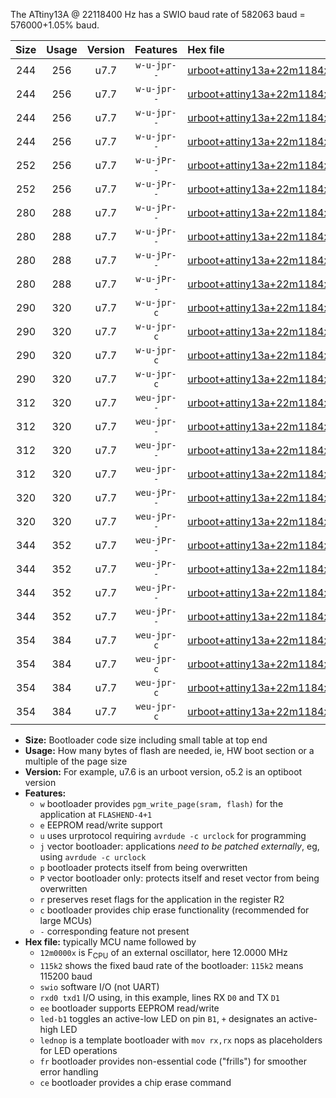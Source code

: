 The ATtiny13A @ 22118400 Hz has a SWIO baud rate of 582063 baud = 576000+1.05% baud.

|Size|Usage|Version|Features|Hex file|
|:-:|:-:|:-:|:-:|:--|
|244|256|u7.7|`w-u-jpr--`|[urboot+attiny13a+22m1184x++576k0_swio_rxb0_txb1_led+b2.hex](https://raw.githubusercontent.com/stefanrueger/urboot.hex/main/mcus/attiny13a/external_oscillator/fcpu+22m1184_Hz/br++576k0_bps/urboot+attiny13a+22m1184x++576k0_swio_rxb0_txb1_led+b2.hex)|
|244|256|u7.7|`w-u-jpr--`|[urboot+attiny13a+22m1184x++576k0_swio_rxb0_txb1_lednop.hex](https://raw.githubusercontent.com/stefanrueger/urboot.hex/main/mcus/attiny13a/external_oscillator/fcpu+22m1184_Hz/br++576k0_bps/urboot+attiny13a+22m1184x++576k0_swio_rxb0_txb1_lednop.hex)|
|244|256|u7.7|`w-u-jpr--`|[urboot+attiny13a+22m1184x++576k0_swio_rxb1_txb0_led+b2.hex](https://raw.githubusercontent.com/stefanrueger/urboot.hex/main/mcus/attiny13a/external_oscillator/fcpu+22m1184_Hz/br++576k0_bps/urboot+attiny13a+22m1184x++576k0_swio_rxb1_txb0_led+b2.hex)|
|244|256|u7.7|`w-u-jpr--`|[urboot+attiny13a+22m1184x++576k0_swio_rxb1_txb0_lednop.hex](https://raw.githubusercontent.com/stefanrueger/urboot.hex/main/mcus/attiny13a/external_oscillator/fcpu+22m1184_Hz/br++576k0_bps/urboot+attiny13a+22m1184x++576k0_swio_rxb1_txb0_lednop.hex)|
|252|256|u7.7|`w-u-jPr--`|[urboot+attiny13a+22m1184x++576k0_swio_rxb0_txb1.hex](https://raw.githubusercontent.com/stefanrueger/urboot.hex/main/mcus/attiny13a/external_oscillator/fcpu+22m1184_Hz/br++576k0_bps/urboot+attiny13a+22m1184x++576k0_swio_rxb0_txb1.hex)|
|252|256|u7.7|`w-u-jPr--`|[urboot+attiny13a+22m1184x++576k0_swio_rxb1_txb0.hex](https://raw.githubusercontent.com/stefanrueger/urboot.hex/main/mcus/attiny13a/external_oscillator/fcpu+22m1184_Hz/br++576k0_bps/urboot+attiny13a+22m1184x++576k0_swio_rxb1_txb0.hex)|
|280|288|u7.7|`w-u-jPr--`|[urboot+attiny13a+22m1184x++576k0_swio_rxb0_txb1_led+b2_fr.hex](https://raw.githubusercontent.com/stefanrueger/urboot.hex/main/mcus/attiny13a/external_oscillator/fcpu+22m1184_Hz/br++576k0_bps/urboot+attiny13a+22m1184x++576k0_swio_rxb0_txb1_led+b2_fr.hex)|
|280|288|u7.7|`w-u-jPr--`|[urboot+attiny13a+22m1184x++576k0_swio_rxb0_txb1_lednop_fr.hex](https://raw.githubusercontent.com/stefanrueger/urboot.hex/main/mcus/attiny13a/external_oscillator/fcpu+22m1184_Hz/br++576k0_bps/urboot+attiny13a+22m1184x++576k0_swio_rxb0_txb1_lednop_fr.hex)|
|280|288|u7.7|`w-u-jPr--`|[urboot+attiny13a+22m1184x++576k0_swio_rxb1_txb0_led+b2_fr.hex](https://raw.githubusercontent.com/stefanrueger/urboot.hex/main/mcus/attiny13a/external_oscillator/fcpu+22m1184_Hz/br++576k0_bps/urboot+attiny13a+22m1184x++576k0_swio_rxb1_txb0_led+b2_fr.hex)|
|280|288|u7.7|`w-u-jPr--`|[urboot+attiny13a+22m1184x++576k0_swio_rxb1_txb0_lednop_fr.hex](https://raw.githubusercontent.com/stefanrueger/urboot.hex/main/mcus/attiny13a/external_oscillator/fcpu+22m1184_Hz/br++576k0_bps/urboot+attiny13a+22m1184x++576k0_swio_rxb1_txb0_lednop_fr.hex)|
|290|320|u7.7|`w-u-jpr-c`|[urboot+attiny13a+22m1184x++576k0_swio_rxb0_txb1_led+b2_fr_ce.hex](https://raw.githubusercontent.com/stefanrueger/urboot.hex/main/mcus/attiny13a/external_oscillator/fcpu+22m1184_Hz/br++576k0_bps/urboot+attiny13a+22m1184x++576k0_swio_rxb0_txb1_led+b2_fr_ce.hex)|
|290|320|u7.7|`w-u-jpr-c`|[urboot+attiny13a+22m1184x++576k0_swio_rxb0_txb1_lednop_fr_ce.hex](https://raw.githubusercontent.com/stefanrueger/urboot.hex/main/mcus/attiny13a/external_oscillator/fcpu+22m1184_Hz/br++576k0_bps/urboot+attiny13a+22m1184x++576k0_swio_rxb0_txb1_lednop_fr_ce.hex)|
|290|320|u7.7|`w-u-jpr-c`|[urboot+attiny13a+22m1184x++576k0_swio_rxb1_txb0_led+b2_fr_ce.hex](https://raw.githubusercontent.com/stefanrueger/urboot.hex/main/mcus/attiny13a/external_oscillator/fcpu+22m1184_Hz/br++576k0_bps/urboot+attiny13a+22m1184x++576k0_swio_rxb1_txb0_led+b2_fr_ce.hex)|
|290|320|u7.7|`w-u-jpr-c`|[urboot+attiny13a+22m1184x++576k0_swio_rxb1_txb0_lednop_fr_ce.hex](https://raw.githubusercontent.com/stefanrueger/urboot.hex/main/mcus/attiny13a/external_oscillator/fcpu+22m1184_Hz/br++576k0_bps/urboot+attiny13a+22m1184x++576k0_swio_rxb1_txb0_lednop_fr_ce.hex)|
|312|320|u7.7|`weu-jpr--`|[urboot+attiny13a+22m1184x++576k0_swio_rxb0_txb1_ee_led+b2.hex](https://raw.githubusercontent.com/stefanrueger/urboot.hex/main/mcus/attiny13a/external_oscillator/fcpu+22m1184_Hz/br++576k0_bps/urboot+attiny13a+22m1184x++576k0_swio_rxb0_txb1_ee_led+b2.hex)|
|312|320|u7.7|`weu-jpr--`|[urboot+attiny13a+22m1184x++576k0_swio_rxb0_txb1_ee_lednop.hex](https://raw.githubusercontent.com/stefanrueger/urboot.hex/main/mcus/attiny13a/external_oscillator/fcpu+22m1184_Hz/br++576k0_bps/urboot+attiny13a+22m1184x++576k0_swio_rxb0_txb1_ee_lednop.hex)|
|312|320|u7.7|`weu-jpr--`|[urboot+attiny13a+22m1184x++576k0_swio_rxb1_txb0_ee_led+b2.hex](https://raw.githubusercontent.com/stefanrueger/urboot.hex/main/mcus/attiny13a/external_oscillator/fcpu+22m1184_Hz/br++576k0_bps/urboot+attiny13a+22m1184x++576k0_swio_rxb1_txb0_ee_led+b2.hex)|
|312|320|u7.7|`weu-jpr--`|[urboot+attiny13a+22m1184x++576k0_swio_rxb1_txb0_ee_lednop.hex](https://raw.githubusercontent.com/stefanrueger/urboot.hex/main/mcus/attiny13a/external_oscillator/fcpu+22m1184_Hz/br++576k0_bps/urboot+attiny13a+22m1184x++576k0_swio_rxb1_txb0_ee_lednop.hex)|
|320|320|u7.7|`weu-jPr--`|[urboot+attiny13a+22m1184x++576k0_swio_rxb0_txb1_ee.hex](https://raw.githubusercontent.com/stefanrueger/urboot.hex/main/mcus/attiny13a/external_oscillator/fcpu+22m1184_Hz/br++576k0_bps/urboot+attiny13a+22m1184x++576k0_swio_rxb0_txb1_ee.hex)|
|320|320|u7.7|`weu-jPr--`|[urboot+attiny13a+22m1184x++576k0_swio_rxb1_txb0_ee.hex](https://raw.githubusercontent.com/stefanrueger/urboot.hex/main/mcus/attiny13a/external_oscillator/fcpu+22m1184_Hz/br++576k0_bps/urboot+attiny13a+22m1184x++576k0_swio_rxb1_txb0_ee.hex)|
|344|352|u7.7|`weu-jPr--`|[urboot+attiny13a+22m1184x++576k0_swio_rxb0_txb1_ee_led+b2_fr.hex](https://raw.githubusercontent.com/stefanrueger/urboot.hex/main/mcus/attiny13a/external_oscillator/fcpu+22m1184_Hz/br++576k0_bps/urboot+attiny13a+22m1184x++576k0_swio_rxb0_txb1_ee_led+b2_fr.hex)|
|344|352|u7.7|`weu-jPr--`|[urboot+attiny13a+22m1184x++576k0_swio_rxb0_txb1_ee_lednop_fr.hex](https://raw.githubusercontent.com/stefanrueger/urboot.hex/main/mcus/attiny13a/external_oscillator/fcpu+22m1184_Hz/br++576k0_bps/urboot+attiny13a+22m1184x++576k0_swio_rxb0_txb1_ee_lednop_fr.hex)|
|344|352|u7.7|`weu-jPr--`|[urboot+attiny13a+22m1184x++576k0_swio_rxb1_txb0_ee_led+b2_fr.hex](https://raw.githubusercontent.com/stefanrueger/urboot.hex/main/mcus/attiny13a/external_oscillator/fcpu+22m1184_Hz/br++576k0_bps/urboot+attiny13a+22m1184x++576k0_swio_rxb1_txb0_ee_led+b2_fr.hex)|
|344|352|u7.7|`weu-jPr--`|[urboot+attiny13a+22m1184x++576k0_swio_rxb1_txb0_ee_lednop_fr.hex](https://raw.githubusercontent.com/stefanrueger/urboot.hex/main/mcus/attiny13a/external_oscillator/fcpu+22m1184_Hz/br++576k0_bps/urboot+attiny13a+22m1184x++576k0_swio_rxb1_txb0_ee_lednop_fr.hex)|
|354|384|u7.7|`weu-jpr-c`|[urboot+attiny13a+22m1184x++576k0_swio_rxb0_txb1_ee_led+b2_fr_ce.hex](https://raw.githubusercontent.com/stefanrueger/urboot.hex/main/mcus/attiny13a/external_oscillator/fcpu+22m1184_Hz/br++576k0_bps/urboot+attiny13a+22m1184x++576k0_swio_rxb0_txb1_ee_led+b2_fr_ce.hex)|
|354|384|u7.7|`weu-jpr-c`|[urboot+attiny13a+22m1184x++576k0_swio_rxb0_txb1_ee_lednop_fr_ce.hex](https://raw.githubusercontent.com/stefanrueger/urboot.hex/main/mcus/attiny13a/external_oscillator/fcpu+22m1184_Hz/br++576k0_bps/urboot+attiny13a+22m1184x++576k0_swio_rxb0_txb1_ee_lednop_fr_ce.hex)|
|354|384|u7.7|`weu-jpr-c`|[urboot+attiny13a+22m1184x++576k0_swio_rxb1_txb0_ee_led+b2_fr_ce.hex](https://raw.githubusercontent.com/stefanrueger/urboot.hex/main/mcus/attiny13a/external_oscillator/fcpu+22m1184_Hz/br++576k0_bps/urboot+attiny13a+22m1184x++576k0_swio_rxb1_txb0_ee_led+b2_fr_ce.hex)|
|354|384|u7.7|`weu-jpr-c`|[urboot+attiny13a+22m1184x++576k0_swio_rxb1_txb0_ee_lednop_fr_ce.hex](https://raw.githubusercontent.com/stefanrueger/urboot.hex/main/mcus/attiny13a/external_oscillator/fcpu+22m1184_Hz/br++576k0_bps/urboot+attiny13a+22m1184x++576k0_swio_rxb1_txb0_ee_lednop_fr_ce.hex)|

- **Size:** Bootloader code size including small table at top end
- **Usage:** How many bytes of flash are needed, ie, HW boot section or a multiple of the page size
- **Version:** For example, u7.6 is an urboot version, o5.2 is an optiboot version
- **Features:**
  + `w` bootloader provides `pgm_write_page(sram, flash)` for the application at `FLASHEND-4+1`
  + `e` EEPROM read/write support
  + `u` uses urprotocol requiring `avrdude -c urclock` for programming
  + `j` vector bootloader: applications *need to be patched externally*, eg, using `avrdude -c urclock`
  + `p` bootloader protects itself from being overwritten
  + `P` vector bootloader only: protects itself and reset vector from being overwritten
  + `r` preserves reset flags for the application in the register R2
  + `c` bootloader provides chip erase functionality (recommended for large MCUs)
  + `-` corresponding feature not present
- **Hex file:** typically MCU name followed by
  + `12m0000x` is F<sub>CPU</sub> of an external oscillator, here 12.0000 MHz
  + `115k2` shows the fixed baud rate of the bootloader: `115k2` means 115200 baud
  + `swio` software I/O (not UART)
  + `rxd0 txd1` I/O using, in this example, lines RX `D0` and TX `D1`
  + `ee` bootloader supports EEPROM read/write
  + `led-b1` toggles an active-low LED on pin `B1`, `+` designates an active-high LED
  + `lednop` is a template bootloader with `mov rx,rx` nops as placeholders for LED operations
  + `fr` bootloader provides non-essential code ("frills") for smoother error handling
  + `ce` bootloader provides a chip erase command
